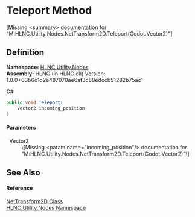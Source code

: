 # Teleport Method


\[Missing &lt;summary&gt; documentation for "M:HLNC.Utility.Nodes.NetTransform2D.Teleport(Godot.Vector2)"\]



## Definition
**Namespace:** <a href="N_HLNC_Utility_Nodes">HLNC.Utility.Nodes</a>  
**Assembly:** HLNC (in HLNC.dll) Version: 1.0.0+03b6c1d2e487070ae6af3c88edccb51282b75ac1

**C#**
``` C#
public void Teleport(
	Vector2 incoming_position
)
```



#### Parameters
<dl><dt>  Vector2</dt><dd>\[Missing &lt;param name="incoming_position"/&gt; documentation for "M:HLNC.Utility.Nodes.NetTransform2D.Teleport(Godot.Vector2)"\]</dd></dl>

## See Also


#### Reference
<a href="T_HLNC_Utility_Nodes_NetTransform2D">NetTransform2D Class</a>  
<a href="N_HLNC_Utility_Nodes">HLNC.Utility.Nodes Namespace</a>  
